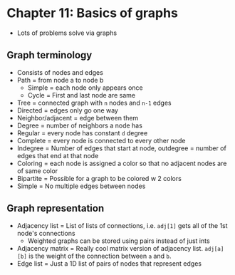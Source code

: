 Chapter 11: Basics of graphs
===
 * Lots of problems solve via graphs

Graph terminology
---
 * Consists of nodes and edges
 * Path = from node a to node b
	* Simple = each node only appears once
	* Cycle = First and last node are same
 * Tree = connected graph with `n` nodes and `n-1` edges
 * Directed = edges only go one way
 * Neighbor/adjacent = edge between them
 * Degree = number of neighbors a node has
 * Regular = every node has constant `d` degree
 * Complete = every node is connected to every other node
 * Indegree = Number of edges that start at node, outdegree = number of edges that end at that node
 * Coloring = each node is assigned a color so that no adjacent nodes are of same color
 * Bipartite = Possible for a graph to be colored w 2 colors
 * Simple = No multiple edges between nodes

Graph representation
---
 * Adjacency list = List of lists of connections, i.e. `adj[1]` gets all of the 1st node's connections
	* Weighted graphs can be stored using pairs instead of just ints
 * Adjacency matrix = Really cool matrix version of adjacency list. `adj[a][b]` is the weight of the connection between `a` and `b`.
 * Edge list = Just a 1D list of pairs of nodes that represent edges
